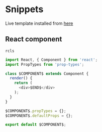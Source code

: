 # Snippets

Live template installed from
[here](https://github.com/minwe/jetbrains-react)

## React component

`rcls`

```js
import React, { Component } from 'react';
import PropTypes from 'prop-types';

class $COMPONENT$ extends Component {
  render() {
    return (
      <div>$END$</div>
    );
  }
}

$COMPONENT$.propTypes = {};
$COMPONENT$.defaultProps = {};

export default $COMPONENT$;
```

